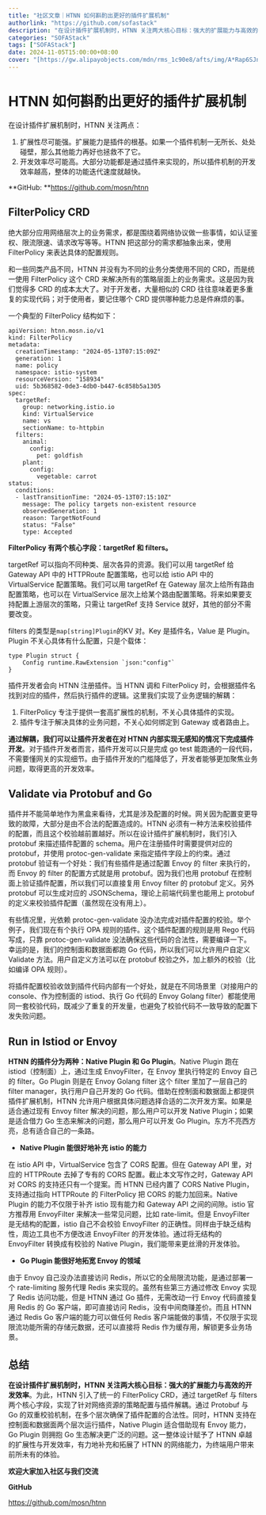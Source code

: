 ```yaml
---
title: "社区文章｜HTNN 如何斟酌出更好的插件扩展机制"
authorlink: "https://github.com/sofastack"
description: "在设计插件扩展机制时，HTNN 关注两大核心目标：强大的扩展能力与高效的开发效率。为此，HTNN 引入了统一的 FilterPolicy CRD，通过 targetRef 与 filters 两个核心字段，实现了针对网络资源的策略配置与插件解耦"
categories: "SOFAStack"
tags: ["SOFAStack"]
date: 2024-11-05T15:00:00+08:00
cover: "[https://gw.alipayobjects.com/mdn/rms_1c90e8/afts/img/A*Rap6SJnP9f0AAAAAAAAAAAAAARQnAQ](https://img.alicdn.com/imgextra/i3/O1CN01FFfozQ2803gDYqkjo_!!6000000007869-0-tps-1080-459.jpg)"
---
```


# HTNN 如何斟酌出更好的插件扩展机制

在设计插件扩展机制时，HTNN 关注两点：

1. 扩展性尽可能强。扩展能力是插件的根基。如果一个插件机制一无所长、处处碰壁，那么其他能力再好也拯救不了它。
2. 开发效率尽可能高。大部分功能都是通过插件来实现的，所以插件机制的开发效率越高，整体的功能迭代速度就越快。

**GitHub: ​**https://github.com/mosn/htnn

## FilterPolicy CRD

绝大部分应用网络层次上的业务需求，都是围绕着网络协议做一些事情，如认证鉴权、限流限速、请求改写等等。HTNN 把这部分的需求都抽象出来，使用 FilterPolicy 来表达具体的配置规则。

和一些同类产品不同，HTNN 并没有为不同的业务分类使用不同的 CRD，而是统一使用 FilterPolicy 这个 CRD 来解决所有的策略层面上的业务需求。这是因为我们觉得多 CRD 的成本太大了。对于开发者，大量相似的 CRD 往往意味着更多重复的实现代码；对于使用者，要记住哪个 CRD 提供哪种能力总是件麻烦的事。

一个典型的 FilterPolicy 结构如下：

```
apiVersion: htnn.mosn.io/v1
kind: FilterPolicy
metadata:
  creationTimestamp: "2024-05-13T07:15:09Z"
  generation: 1
  name: policy
  namespace: istio-system
  resourceVersion: "158934"
  uid: 5b368582-0de3-4db0-b447-6c858b5a1305
spec:
  targetRef:
    group: networking.istio.io
    kind: VirtualService
    name: vs
    sectionName: to-httpbin
  filters:
    animal:
      config:
        pet: goldfish
    plant:
      config:
        vegetable: carrot
status:
  conditions:
  - lastTransitionTime: "2024-05-13T07:15:10Z"
    message: The policy targets non-existent resource
    observedGeneration: 1
    reason: TargetNotFound
    status: "False"
    type: Accepted
```

**FilterPolicy 有两个核心字段：targetRef 和 filters。**

targetRef 可以指向不同种类、层次各异的资源。我们可以用 targetRef 给 Gateway API 中的 HTTPRoute 配置策略，也可以给 istio API 中的 VirtualService 配置策略。我们可以用 targetRef 在 Gateway 层次上给所有路由配置策略，也可以在 VirtualService 层次上给某个路由配置策略。将来如果要支持配置上游层次的策略，只需让 targetRef 支持 Service 就好，其他的部分不需要改变。

filters 的类型是`map[string]Plugin`的KV 对。Key 是插件名，Value 是 Plugin。Plugin 不关心具体有什么配置，只是个载体：

```
type Plugin struct {
    Config runtime.RawExtension `json:"config"`
}
```

插件开发者会向 HTNN 注册插件。当 HTNN 调和 FilterPolicy 时，会根据插件名找到对应的插件，然后执行插件的逻辑。这里我们实现了业务逻辑的解耦：

1. FilterPolicy 专注于提供一套高扩展性的机制，不关心具体插件的实现。
2. 插件专注于解决具体的业务问题，不关心如何绑定到 Gateway 或者路由上。

**通过解耦，我们可以让插件开发者在对 HTNN 内部实现无感知的情况下完成插件开发**。对于插件开发者而言，插件开发可以只是完成 go test 能跑通的一段代码，不需要懂网关的实现细节。由于插件开发的门槛降低了，开发者能够更加聚焦业务问题，取得更高的开发效率。

## Validate via Protobuf and Go

插件并不能简单地作为黑盒来看待，尤其是涉及配置的时候。网关因为配置变更导致的故障，大部分是由不合法的配置造成的。HTNN 必须有一种方法来校验插件的配置，而且这个校验越前置越好。所以在设计插件扩展机制时，我们引入 protobuf 来描述插件配置的 schema。用户在注册插件时需要提供对应的 protobuf，并使用 protoc-gen-validate 来指定插件字段上的约束。通过 protobuf 验证有一个好处：我们有些插件是通过配置 Envoy 的 filter 来执行的，而 Envoy 的 filter 的配置方式就是用 protobuf。因为我们也用 protobuf 在控制面上验证插件配置，所以我们可以直接复用 Envoy filter 的 protobuf 定义。另外 protobuf 可以生成对应的 JSONSchema，理论上前端代码里也能用上 protobuf 的定义来校验插件配置（虽然现在没有用上）。

有些情况里，光依赖 protoc-gen-validate 没办法完成对插件配置的校验。举个例子，我们现在有个执行 OPA 规则的插件。这个插件配置的规则是用 Rego 代码写成，只靠 protoc-gen-validate 没法确保这些代码的合法性，需要编译一下。幸运的是，我们的控制面和数据面都跑 Go 代码，所以我们可以允许用户自定义 Validate 方法。用户自定义方法可以在 protobuf 校验之外，加上额外的校验（比如编译 OPA 规则）。

将插件配置校验收敛到插件代码内部有一个好处，就是在不同场景里（对接用户的 console、作为控制面的 istiod、执行 Go 代码的 Envoy Golang filter）都能使用同一套校验代码，既减少了重复的开发量，也避免了校验代码不一致导致的配置下发失败问题。

## Run in Istiod or Envoy

**HTNN 的插件分为两种：Native Plugin 和 Go Plugin**。Native Plugin 跑在 istiod（控制面）上，通过生成 EnvoyFilter，在 Envoy 里执行特定的 Envoy 自己的 filter。Go Plugin 则是在 Envoy Golang filter 这个 filter 里加了一层自己的 filter manager，执行用户自己开发的 Go 代码。借助在控制面和数据面上都提供插件扩展机制，HTNN 允许用户根据具体问题选择合适的二次开发方案。如果是适合通过现有 Envoy filter 解决的问题，那么用户可以开发 Native Plugin；如果是适合借力 Go 生态来解决的问题，那么用户可以开发 Go Plugin。东方不亮西方亮，总有适合自己的一条路。

* **Native Plugin 能很好地补充 istio 的能力**

在 istio API 中，VirtualService 包含了 CORS 配置。但在 Gateway API 里，对应的 HTTPRoute 去掉了专有的 CORS 配置。截止本文写作之时，Gateway API 对 CORS 的支持还只有一个提案。而 HTNN 已经内置了 CORS Native Plugin，支持通过指向 HTTPRoute 的 FilterPolicy 把 CORS 的能力加回来。Native Plugin 的能力不仅限于补齐 istio 现有能力和 Gateway API 之间的间隙。istio 官方推荐用 EnvoyFilter 来解决一些常见问题，比如 rate-limit。但是 EnvoyFilter 是无结构的配置，istio 自己不会校验 EnvoyFilter 的正确性。同样由于缺乏结构性，周边工具也不方便改进 EnvoyFilter 的开发体验。通过将无结构的 EnvoyFilter 转换成有校验的 Native Plugin，我们能带来更丝滑的开发体验。

* **Go Plugin 能很好地拓宽 Envoy 的领域**

由于 Envoy 自己没办法直接访问 Redis，所以它的全局限流功能，是通过部署一个 rate-limiting 服务代理 Redis 来实现的。虽然有些第三方通过修改 Envoy 实现了 Redis 访问功能，但是 HTNN 通过 Go 插件，无需改动一行 Envoy 代码直接复用 Redis 的 Go 客户端，即可直接访问 Redis，没有中间商赚差价。而且 HTNN 通过 Redis Go 客户端的能力可以做任何 Redis 客户端能做的事情，不仅限于实现限流功能所需的存储元数据，还可以直接将 Redis 作为缓存用，解锁更多业务场景。

## 总结

**在设计插件扩展机制时，HTNN 关注两大核心目标：强大的扩展能力与高效的开发效率**。为此，HTNN 引入了统一的 FilterPolicy CRD，通过 targetRef 与 filters 两个核心字段，实现了针对网络资源的策略配置与插件解耦。通过 Protobuf 与 Go 的双重校验机制，在多个层次确保了插件配置的合法性。同时，HTNN 支持在控制面和数据面两个层次运行插件，Native Plugin 适合借助现有 Envoy 能力，Go Plugin 则拥抱 Go 生态解决更广泛的问题。这一整体设计赋予了 HTNN 卓越的扩展性与开发效率，有力地补充和拓展了 HTNN 的网络能力，为终端用户带来前所未有的体验。

**欢迎大家加入社区与我们交流**

**GitHub**

https://github.com/mosn/htnn
